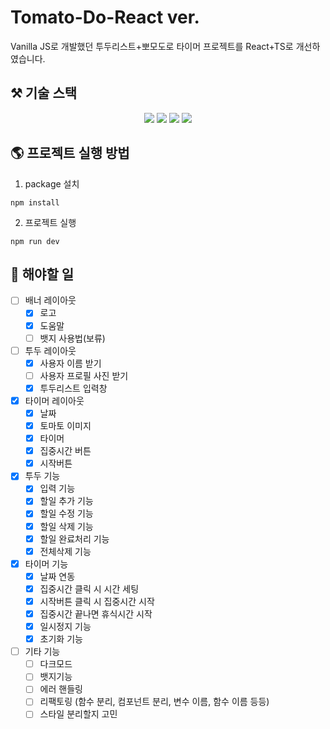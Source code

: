 # Tomato-Do-React ver.

Vanilla JS로 개발했던 투두리스트+뽀모도로 타이머 프로젝트를 React+TS로 개선하였습니다.

## ⚒️ 기술 스택

<div align=center>
<img src="https://img.shields.io/badge/react-61DAFB?style=for-the-badge&logo=react&logoColor=black">
<img src="https://img.shields.io/badge/Typescript-3178C6?style=for-the-badge&logo=Typescript&logoColor=white">
<img src="https://img.shields.io/badge/Recoil-3578e5?style=for-the-badge&logo=Revolut&logoColor=white">
<img src="https://img.shields.io/badge/styled_components-DB7093?style=for-the-badge&logo=styled-components&logoColor=white">
</div>

## 🌎 프로젝트 실행 방법

1. package 설치

```
npm install
```

2. 프로젝트 실행

```
npm run dev
```

## 📝 해야할 일

- [ ] 배너 레이아웃
  - [x] 로고
  - [x] 도움말
  - [ ] 뱃지 사용법(보류)
- [ ] 투두 레이아웃
  - [x] 사용자 이름 받기
  - [ ] 사용자 프로필 사진 받기
  - [x] 투두리스트 입력창
- [x] 타이머 레이아웃
  - [x] 날짜
  - [x] 토마토 이미지
  - [x] 타이머
  - [x] 집중시간 버튼
  - [x] 시작버튼
- [x] 투두 기능
  - [x] 입력 기능
  - [x] 할일 추가 기능
  - [x] 할일 수정 기능
  - [x] 할일 삭제 기능
  - [x] 할일 완료처리 기능
  - [x] 전체삭제 기능
- [x] 타이머 기능
  - [x] 날짜 연동
  - [x] 집중시간 클릭 시 시간 세팅
  - [x] 시작버튼 클릭 시 집중시간 시작
  - [x] 집중시간 끝나면 휴식시간 시작
  - [x] 일시정지 기능
  - [x] 초기화 기능
- [ ] 기타 기능
  - [ ] 다크모드
  - [ ] 뱃지기능
  - [ ] 에러 핸들링
  - [ ] 리팩토링 (함수 분리, 컴포넌트 분리, 변수 이름, 함수 이름 등등)
  - [ ] 스타일 분리할지 고민
